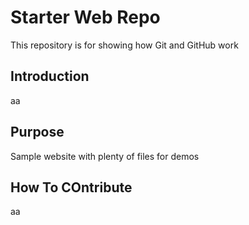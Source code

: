 # Starter Web Repo

This repository is for showing how Git and GitHub work

## Introduction

aa

## Purpose

Sample website with plenty of files for demos

## How To COntribute

aa